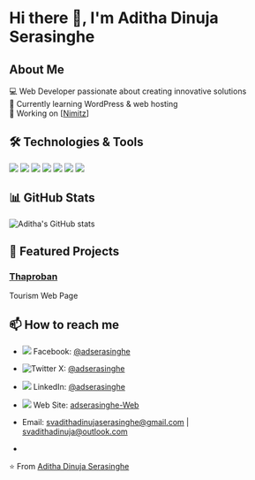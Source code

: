 # Hi there 👋, I'm Aditha Dinuja Serasinghe

## About Me
💻 Web Developer passionate about creating innovative solutions  
🌱 Currently learning WordPress & web hosting  
🔭 Working on [[Nimitz](https://nimitz.lk/)]    

## 🛠️ Technologies & Tools
![](https://img.shields.io/badge/Code-HTML5-informational?style=flat&logo=html5&logoColor=white&color=E34F26)
![](https://img.shields.io/badge/Code-CSS3-informational?style=flat&logo=css3&logoColor=white&color=1572B6)
![](https://img.shields.io/badge/Code-JavaScript-informational?style=flat&logo=javascript&logoColor=white&color=F7DF1E)
![](https://img.shields.io/badge/Code-PHP-777BB4?style=flat&logo=php&logoColor=white)
![](https://img.shields.io/badge/WordPress-21759B?style=flat&logo=wordpress&logoColor=white)
![](https://img.shields.io/badge/Cloud-GCP-4285F4?style=flat&logo=google-cloud&logoColor=white)
![](https://img.shields.io/badge/Cloud-AWS-232F3E?style=flat&logo=aws-amazon&logoColor=white)



## 📊 GitHub Stats
![Aditha's GitHub stats](https://github-readme-stats.vercel.app/api?username=adserasinghe&show_icons=true&theme=radical)  

## 🌟 Featured Projects
### [Thaproban](https://adserasinghe.github.io/thaproban.github.io)  
Tourism Web Page  
  

## 📫 How to reach me
- ![](https://img.shields.io/badge/Social-Facebook-1877F2?style=flat&logo=facebook&logoColor=white) Facebook: [@adserasinghe](https://facebook.com/adserasinghe)
- ![Twitter](https://img.shields.io/badge/Twitter-Follow%20Me-1DA1F2?style=flat&logo=Twitter&logoColor=white) X: [@adserasinghe](https://x.com/adserasinghe)
- ![](https://img.shields.io/badge/Social-LinkedIn-0077B5?style=flat&logo=linkedin&logoColor=white) LinkedIn: [@adserasinghe](https://www.linkedin.com/in/adserasinghe/)
- ![](https://img.shields.io/badge/Website-Visit%20Now-00aaff?style=flat&logo=google-chrome&logoColor=white) Web Site: [adserasinghe-Web](https://adserasinghe.github.io)


  
- Email: svadithadinujaserasinghe@gmail.com | svadithadinuja@outlook.com
-   

⭐️ From [Aditha Dinuja Serasinghe](https://github.com/adserasinghe)
